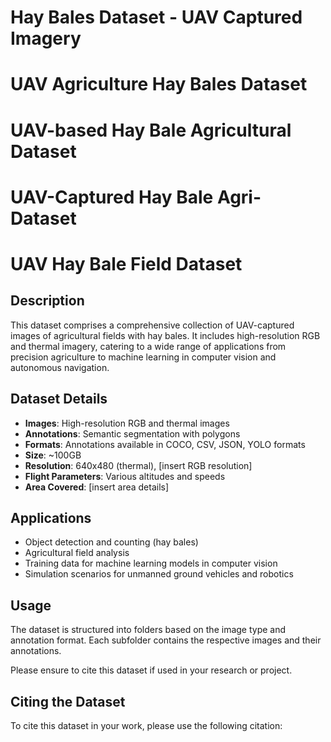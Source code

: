 # Hay Bales Dataset - UAV Captured Imagery
# UAV Agriculture Hay Bales Dataset
# UAV-based Hay Bale Agricultural Dataset
# UAV-Captured Hay Bale Agri-Dataset
# UAV Hay Bale Field Dataset

## Description
This dataset comprises a comprehensive collection of UAV-captured images of agricultural fields with hay bales. It includes high-resolution RGB and thermal imagery, catering to a wide range of applications from precision agriculture to machine learning in computer vision and autonomous navigation.

## Dataset Details
- **Images**: High-resolution RGB and thermal images
- **Annotations**: Semantic segmentation with polygons
- **Formats**: Annotations available in COCO, CSV, JSON, YOLO formats
- **Size**: ~100GB
- **Resolution**: 640x480 (thermal), [insert RGB resolution]
- **Flight Parameters**: Various altitudes and speeds
- **Area Covered**: [insert area details]

## Applications
- Object detection and counting (hay bales)
- Agricultural field analysis
- Training data for machine learning models in computer vision
- Simulation scenarios for unmanned ground vehicles and robotics

## Usage
The dataset is structured into folders based on the image type and annotation format. Each subfolder contains the respective images and their annotations. 

Please ensure to cite this dataset if used in your research or project.

## Citing the Dataset
To cite this dataset in your work, please use the following citation:
